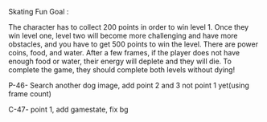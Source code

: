 Skating Fun
Goal :

 The character has to collect 200 points in order to win level 1. Once they win level one, level two will become more challenging and have  more obstacles, and you have to get 500 points to win the level. There are power coins, food, and water. After a few frames, if the player does not have enough food or water, their energy will deplete and they will die. To complete the game, they should complete both levels without dying!

P-46- Search another dog image, add point 2 and 3 not point 1 yet(using frame count)

C-47- point 1, add gamestate, fix bg